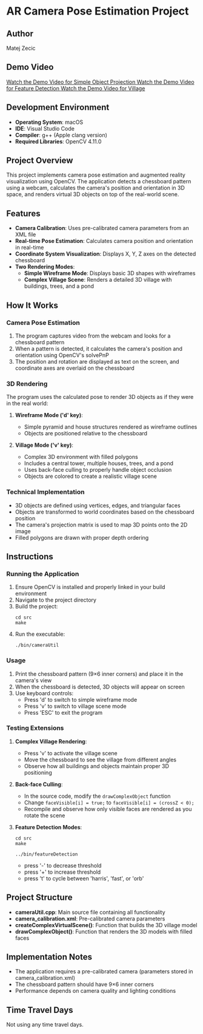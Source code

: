 # AR Camera Pose Estimation Project

## Author

Matej Zecic

## Demo Video

[Watch the Demo Video for Simple Object Projection ](https://youtu.be/qV6FFnrxptQ)
[Watch the Demo Video for Feature Detection ](https://youtu.be/p7Q5biFXt38)
[Watch the Demo Video for Village ](https://youtu.be/iC1YiKxkqXs)

## Development Environment

- **Operating System**: macOS
- **IDE**: Visual Studio Code
- **Compiler**: g++ (Apple clang version)
- **Required Libraries**: OpenCV 4.11.0

## Project Overview

This project implements camera pose estimation and augmented reality visualization using OpenCV. The application detects a chessboard pattern using a webcam, calculates the camera's position and orientation in 3D space, and renders virtual 3D objects on top of the real-world scene.

## Features

- **Camera Calibration**: Uses pre-calibrated camera parameters from an XML file
- **Real-time Pose Estimation**: Calculates camera position and orientation in real-time
- **Coordinate System Visualization**: Displays X, Y, Z axes on the detected chessboard
- **Two Rendering Modes**:
  - **Simple Wireframe Mode**: Displays basic 3D shapes with wireframes
  - **Complex Village Scene**: Renders a detailed 3D village with buildings, trees, and a pond

## How It Works

### Camera Pose Estimation

1. The program captures video from the webcam and looks for a chessboard pattern
2. When a pattern is detected, it calculates the camera's position and orientation using OpenCV's solvePnP
3. The position and rotation are displayed as text on the screen, and coordinate axes are overlaid on the chessboard

### 3D Rendering

The program uses the calculated pose to render 3D objects as if they were in the real world:

1. **Wireframe Mode ('d' key)**:

   - Simple pyramid and house structures rendered as wireframe outlines
   - Objects are positioned relative to the chessboard

2. **Village Mode ('v' key)**:
   - Complex 3D environment with filled polygons
   - Includes a central tower, multiple houses, trees, and a pond
   - Uses back-face culling to properly handle object occlusion
   - Objects are colored to create a realistic village scene

### Technical Implementation

- 3D objects are defined using vertices, edges, and triangular faces
- Objects are transformed to world coordinates based on the chessboard position
- The camera's projection matrix is used to map 3D points onto the 2D image
- Filled polygons are drawn with proper depth ordering

## Instructions

### Running the Application

1. Ensure OpenCV is installed and properly linked in your build environment
2. Navigate to the project directory
3. Build the project:
   ```
   cd src
   make
   ```
4. Run the executable:
   ```
   ./bin/cameraUtil
   ```

### Usage

1. Print the chessboard pattern (9×6 inner corners) and place it in the camera's view
2. When the chessboard is detected, 3D objects will appear on screen
3. Use keyboard controls:
   - Press 'd' to switch to simple wireframe mode
   - Press 'v' to switch to village scene mode
   - Press 'ESC' to exit the program

### Testing Extensions

1. **Complex Village Rendering**:

   - Press 'v' to activate the village scene
   - Move the chessboard to see the village from different angles
   - Observe how all buildings and objects maintain proper 3D positioning

2. **Back-face Culling**:

   - In the source code, modify the `drawComplexObject` function
   - Change `faceVisible[i] = true;` to `faceVisible[i] = (crossZ < 0);`
   - Recompile and observe how only visible faces are rendered as you rotate the scene

3. **Feature Detection Modes**:

   ```
   cd src
   make
   ```

   ```
   ../bin/featureDetection
   ```

   - press '-' to decrease threshold
   - press '+' to increase threshold
   - press 't' to cycle between 'harris', 'fast', or 'orb'

## Project Structure

- **cameraUtil.cpp**: Main source file containing all functionality
- **camera_calibration.xml**: Pre-calibrated camera parameters
- **createComplexVirtualScene()**: Function that builds the 3D village model
- **drawComplexObject()**: Function that renders the 3D models with filled faces

## Implementation Notes

- The application requires a pre-calibrated camera (parameters stored in camera_calibration.xml)
- The chessboard pattern should have 9×6 inner corners
- Performance depends on camera quality and lighting conditions

## Time Travel Days

Not using any time travel days.

